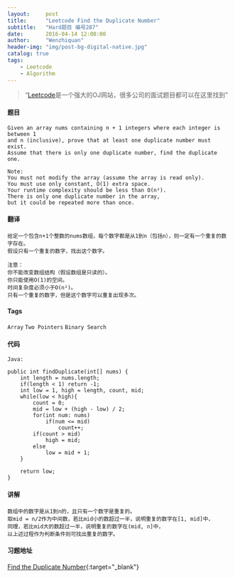 ```yaml
---
layout:     post
title:      "Leetcode Find the Duplicate Number"
subtitle:   "Hard题目 编号287"
date:       2016-04-14 12:00:00
author:     "Wenzhiquan"
header-img: "img/post-bg-digital-native.jpg"
catalog: true
tags:
    - Leetcode
    - Algorithm
---
```


> “[Leetcode](https://leetcode.com/)是一个强大的OJ网站，很多公司的面试题目都可以在这里找到”

#### 题目

```
Given an array nums containing n + 1 integers where each integer is between 1
and n (inclusive), prove that at least one duplicate number must exist.
Assume that there is only one duplicate number, find the duplicate one.

Note:
You must not modify the array (assume the array is read only).
You must use only constant, O(1) extra space.
Your runtime complexity should be less than O(n²).
There is only one duplicate number in the array,
but it could be repeated more than once.
```

#### 翻译

```
给定一个包含n+1个整数的nums数组，每个数字都是从1到n（包括n），则一定有一个重复的数字存在。
假设只有一个重复的数字，找出这个数字。

注意：
你不能改变数组结构（假设数组是只读的）。
你只能使用O(1)的空间。
时间复杂度必须小于O(n²)。
只有一个重复的数字，但是这个数字可以重复出现多次。
```

#### Tags

`Array` `Two Pointers` `Binary Search`

#### 代码

```
Java:

public int findDuplicate(int[] nums) {
    int length = nums.length;
    if(length < 1) return -1;
    int low = 1, high = length, count, mid;
    while(low < high){
        count = 0;
        mid = low + (high - low) / 2;
        for(int num: nums)
            if(num <= mid)
                count++;
        if(count > mid)
            high = mid;
        else
            low = mid + 1;
    }

    return low;
}

```

#### 讲解

```
数组中的数字是从1到n的，且只有一个数字是重复的。
取mid = n/2作为中间数，若比mid小的数超过一半，说明重复的数字在[1, mid]中，
同理，若比mid大的数超过一半，说明重复的数字在(mid, n]中，
以上述过程作为判断条件则可找出重复的数字。
```

#### 习题地址
[Find the Duplicate Number](https://leetcode.com/problems/find-the-duplicate-number/){:target="_blank"}
